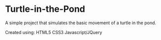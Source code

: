 # Turtle-in-the-Pond

A simple project that simulates the basic movement of a turtle in the pond.

Created using:
  HTML5
  CSS3
  Javascript/JQuery
